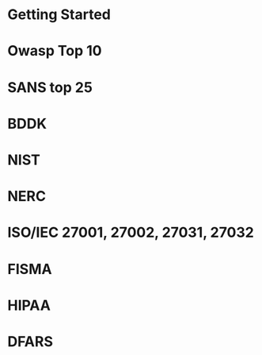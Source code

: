 # Getting Started

# Owasp Top 10

# SANS top 25

# BDDK

# NIST

# NERC

# ISO/IEC 27001, 27002, 27031, 27032

# FISMA

# HIPAA 

# DFARS